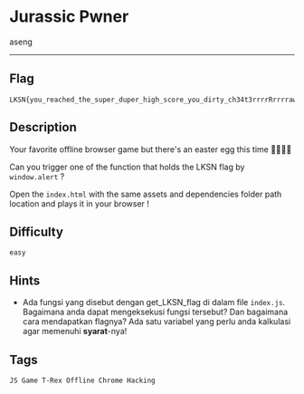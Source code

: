 # Jurassic Pwner

aseng

---

## Flag

```
LKSN{you_reached_the_super_duper_high_score_you_dirty_ch34t3rrrrRrrrrawr!}
```

## Description

Your favorite offline browser game but there's an easter egg this time 🦖🦖🦖🦖

Can you trigger one of the function that holds the LKSN flag by `window.alert` ?

Open the `index.html` with the same assets and dependencies folder path location and plays it in your browser !


## Difficulty
`easy`

## Hints
* Ada fungsi yang disebut dengan get_LKSN_flag di dalam file `index.js`. Bagaimana anda dapat mengeksekusi fungsi tersebut? Dan bagaimana cara mendapatkan flagnya? Ada satu variabel yang perlu anda kalkulasi agar memenuhi **syarat**-nya!

## Tags
`JS Game T-Rex Offline Chrome Hacking`

